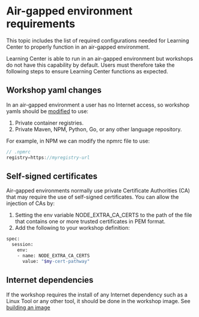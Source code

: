# Air-gapped environment requirements

This topic includes the list of required configurations needed for Learning Center to properly function in an air-gapped environment.

Learning Center is able to run in an air-gapped environment but workshops do not have this capability by default. Users must therefore take the following steps to ensure Learning Center functions as expected.

## <a id="workshop-yaml-changes"></a>Workshop yaml changes

In an air-gapped environment a user has no Internet access, so workshop yamls should be [modified](./workshop-content/building-an-image.md) to use:

1. Private container registries.
2. Private Maven, NPM, Python, Go, or any other language repository.

For example, in NPM we can modify the npmrc file to use:

```js
// .npmrc
registry=https://myregistry-url
```

## <a id="self-signed-certificates"></a>Self-signed certificates

Air-gapped environments normally use private Certificate Authorities (CA) that may require the use of self-signed certificates. You can allow the injection of CAs by:

1. Setting the env variable NODE_EXTRA_CA_CERTS to the path of the file that contains one or more trusted certificates in PEM format.
2. Add the following to your workshop definition:

```bash
spec:
  session:
    env:
    - name: NODE_EXTRA_CA_CERTS
      value: "$my-cert-pathway"
```

## <a id="internet-dependencies"></a>Internet dependencies

If the workshop requires the install of any Internet dependency such as a Linux Tool or any other tool, it should be done in the workshop image. See [building an image](./workshop-content/building-an-image.md)

